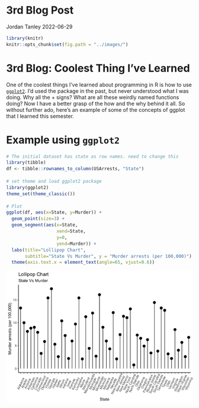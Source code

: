 3rd Blog Post
================
Jordan Tanley
2022-06-29

``` r
library(knitr)
knitr::opts_chunk$set(fig.path = "../images/")
```

# 3rd Blog: Coolest Thing I’ve Learned

One of the coolest things I’ve learned about programming in R is how to
use
[`ggplot2`](file:///Users/jordantanley/Downloads/data-visualization%20(2).pdf).
I’d used the package in the past, but never understood what I was doing.
Why all the + signs? What are all these weirdly named functions doing?
Now I have a better grasp of the how and the why behind it all. So
without further ado, here’s an example of some of the concepts of ggplot
that I learned this semester.

# Example using `ggplot2`

``` r
# The initial dataset has state as row names. need to change this
library(tibble)
df <- tibble::rownames_to_column(USArrests, "State")

# set theme and load ggplot2 package
library(ggplot2)
theme_set(theme_classic())

# Plot
ggplot(df, aes(x=State, y=Murder)) + 
  geom_point(size=3) + 
  geom_segment(aes(x=State, 
                   xend=State, 
                   y=0, 
                   yend=Murder)) + 
  labs(title="Lollipop Chart", 
       subtitle="State Vs Murder", y = "Murder arrests (per 100,000)")  + 
  theme(axis.text.x = element_text(angle=65, vjust=0.6))
```

![](../images/unnamed-chunk-6-1.png)<!-- -->
